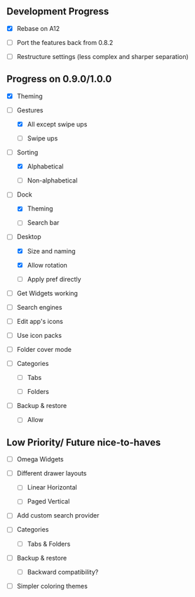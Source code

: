 ## Development Progress

- [x] Rebase on A12

- [ ] Port the features back from 0.8.2

- [ ] Restructure settings (less complex and sharper separation)

## Progress on 0.9.0/1.0.0

- [x] Theming

- [ ] Gestures
  
   - [x] All except swipe ups
  
   - [ ] Swipe ups

- [ ] Sorting
  
   - [x] Alphabetical
  
   - [ ] Non-alphabetical

- [ ] Dock
  
   - [x] Theming
  
   - [ ] Search bar

- [ ] Desktop
  
   - [x] Size and naming
  
   - [x] Allow rotation
  
   - [ ] Apply pref directly

- [ ] Get Widgets working

- [ ] Search engines

- [ ] Edit app's icons

- [ ] Use icon packs

- [ ] Folder cover mode

- [ ] Categories
  
   - [ ] Tabs
  
   - [ ] Folders

- [ ] Backup & restore
  
   - [ ] Allow

## Low Priority/ Future nice-to-haves

- [ ] Omega Widgets

- [ ] Different drawer layouts
  
   - [ ] Linear Horizontal
  
   - [ ] Paged Vertical

- [ ] Add custom search provider

- [ ] Categories
  
   - [ ] Tabs & Folders

- [ ] Backup & restore
  
   - [ ] Backward compatibility?

- [ ] Simpler coloring themes